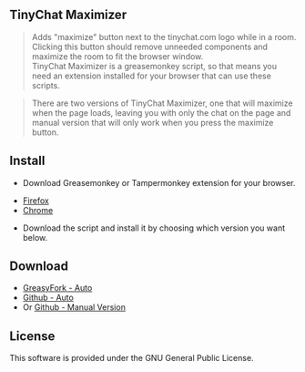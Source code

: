 ## TinyChat Maximizer
> Adds "maximize" button next to the tinychat.com logo while in a room. Clicking this button should remove unneeded components and maximize the room to fit the browser window.  
> TinyChat Maximizer is a greasemonkey script, so that means you need an extension installed for your browser that can use these scripts.

> There are two versions of TinyChat Maximizer, one that will maximize when the page loads, leaving you with only the chat on the page and manual version that will only work when you press the maximize button.

## Install
 + Download Greasemonkey or Tampermonkey extension for your browser.
  * [Firefox](https://addons.mozilla.org/en-US/firefox/addon/greasemonkey/)
  * [Chrome](https://chrome.google.com/webstore/detail/tampermonkey/dhdgffkkebhmkfjojejmpbldmpobfkfo)
 + Download the script and install it by choosing which version you want below.

## Download
  * [GreasyFork - Auto](https://greasyfork.org/en/scripts/10112-tinychat-maximizer)
  * [Github - Auto](https://github.com/tomtom9749/TinyChat-Maximizer/raw/master/Tinychat_Maximizer.user.js)
  * Or [Github - Manual Version](https://github.com/tomtom9749/TinyChat-Maximizer/raw/master/Tinychat_Maximizer_Manual.user.js)


## License
This software is provided under the GNU General Public License.
